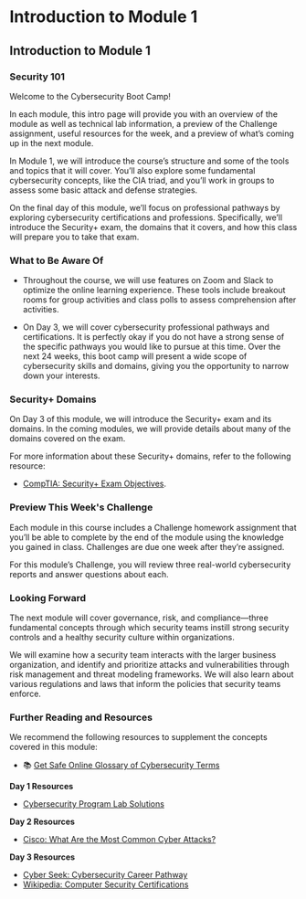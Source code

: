 # Introduction to Module 1

## Introduction to Module 1

### Security 101

Welcome to the Cybersecurity Boot Camp! 

In each module, this intro page will provide you with an overview of the module as well as technical lab information, a preview of the Challenge assignment, useful resources for the week, and a preview of what’s coming up in the next module.

In Module 1, we will introduce the course’s structure and some of the tools and topics that it will cover. You’ll also explore some fundamental cybersecurity concepts, like the CIA triad, and you’ll work in groups to assess some basic attack and defense strategies.

On the final day of this module, we’ll focus on professional pathways by exploring cybersecurity certifications and professions. Specifically, we’ll introduce the Security+ exam, the domains that it covers, and how this class will prepare you to take that exam.

### What to Be Aware Of

* Throughout the course, we will use features on Zoom and Slack to optimize the online learning experience. These tools include breakout rooms for group activities and class polls to assess comprehension after activities.

* On Day 3, we will cover cybersecurity professional pathways and certifications. It is perfectly okay if you do not have a strong sense of the specific pathways you would like to pursue at this time. Over the next 24 weeks, this boot camp will present a wide scope of cybersecurity skills and domains, giving you the opportunity to narrow down your interests.

### Security+ Domains

On Day 3 of this module, we will introduce the Security+ exam and its domains. In the coming modules, we will provide details about many of the domains covered on the exam.

For more information about these Security+ domains, refer to the following resource:
* [CompTIA: Security+ Exam Objectives](https://comptiacdn.azureedge.net/webcontent/docs/default-source/exam-objectives/comptia-security-sy0-601-exam-objectives-(2-0).pdf?sfvrsn=8c5889ff_2).


### Preview This Week's Challenge

Each module in this course includes a Challenge homework assignment that you’ll be able to complete by the end of the module using the knowledge you gained in class. Challenges are due one week after they’re assigned.  

For this module’s Challenge, you will review three real-world cybersecurity reports and answer questions about each. 

### Looking Forward

The next module will cover governance, risk, and compliance&mdash;three fundamental concepts through which security teams instill strong security controls and a healthy security culture within organizations.

We will examine how a security team interacts with the larger business organization, and identify and prioritize attacks and vulnerabilities through risk management and threat modeling frameworks. We will also learn about various regulations and laws that inform the policies that security teams enforce.


### Further Reading and Resources

We recommend the following resources to supplement the concepts covered in this module:

* 📚 [Get Safe Online Glossary of Cybersecurity Terms](https://www.getsafeonline.org/glossary/) 

**Day 1 Resources**

* [Cybersecurity Program Lab Solutions](https://docs.google.com/document/d/1JQBNa1bHrwadHyVK055yTTTTQoT0TgnAVf7oA9eLl3o/edit#) 

**Day 2 Resources**

* [Cisco: What Are the Most Common Cyber Attacks?](https://www.cisco.com/c/en/us/products/security/common-cyberattacks.html) 

**Day 3 Resources**

* [Cyber Seek: Cybersecurity Career Pathway](https://www.cyberseek.org/pathway.html) 
* [Wikipedia: Computer Security Certifications](https://en.wikipedia.org/wiki/List_of_computer_security_certifications) 
